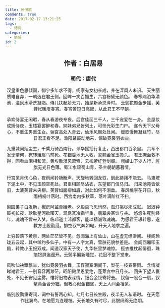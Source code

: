 ```yaml
---
title: 长恨歌
comments: true
date: 2017-02-17 13:21:25
tags:
  - 诗词
categories:
  - 情感
id: 2
---
```


## <center>作者：白居易</center>
### <center>朝代：唐代</center>

<center>汉皇重色思倾国，御宇多年求不得。杨家有女初长成，养在深闺人未识。
天生丽质难自弃，一朝选在君王侧。回眸一笑百媚生，六宫粉黛无颜色。
春寒赐浴华清池，温泉水滑洗凝脂。侍儿扶起娇无力，始是新承恩泽时。
云鬓花颜金步摇，芙蓉帐暖度春宵。春宵苦短日高起，从此君王不早朝。

承欢侍宴无闲暇，春从春游夜专夜。后宫佳丽三千人，三千宠爱在一身。
金屋妆成娇侍夜，玉楼宴罢醉和春。姊妹弟兄皆列土，可怜光彩生门户。
遂令天下父母心，不重生男重生女。骊宫高处入青云，仙乐风飘处处闻。
缓歌慢舞凝丝竹，尽日君王看不足。渔阳鼙鼓动地来，惊破霓裳羽衣曲。</center>

<!--more-->

<center>九重城阙烟尘生，千乘万骑西南行。翠华摇摇行复止，西出都门百余里。
六军不发无奈何，宛转蛾眉马前死。花钿委地无人收，翠翘金雀玉搔头。
君王掩面救不得，回看血泪相和流。黄埃散漫风萧索，云栈萦纡登剑阁。
峨嵋山下少人行，旌旗无光日色薄。蜀江水碧蜀山青，圣主朝朝暮暮情。

行宫见月伤心色，夜雨闻铃肠断声。天旋地转回龙驭，到此踌躇不能去。
马嵬坡下泥土中，不见玉颜空死处。君臣相顾尽沾衣，东望都门信马归。
归来池苑皆依旧，太液芙蓉未央柳。芙蓉如面柳如眉，对此如何不泪垂。
春风桃李花开日，秋雨梧桐叶落时。西宫南内多秋草，落叶满阶红不扫。

梨园弟子白发新，椒房阿监青娥老。夕殿萤飞思悄然，孤灯挑尽未成眠。
迟迟钟鼓初长夜，耿耿星河欲曙天。鸳鸯瓦冷霜华重，翡翠衾寒谁与共。
悠悠生死别经年，魂魄不曾来入梦。临邛道士鸿都客，能以精诚致魂魄。
为感君王辗转思，遂教方士殷勤觅。排空驭气奔如电，升天入地求之遍。

上穷碧落下黄泉，两处茫茫皆不见。忽闻海上有仙山，山在虚无缥渺间。
楼阁玲珑五云起，其中绰约多仙子。中有一人字太真，雪肤花貌参差是。
金阙西厢叩玉扃，转教小玉报双成。闻道汉家天子使，九华帐里梦魂惊。
揽衣推枕起徘徊，珠箔银屏迤逦开。云鬓半偏新睡觉，花冠不整下堂来。

风吹仙袂飘飘举，犹似霓裳羽衣舞。玉容寂寞泪阑干，梨花一枝春带雨。
含情凝睇谢君王，一别音容两渺茫。昭阳殿里恩爱绝，蓬莱宫中日月长。
回头下望人寰处，不见长安见尘雾。惟将旧物表深情，钿合金钗寄将去。
钗留一股合一扇，钗擘黄金合分钿。但教心似金钿坚，天上人间会相见。

临别殷勤重寄词，词中有誓两心知。七月七日长生殿，夜半无人私语时。
在天愿作比翼鸟，在地愿为连理枝。天长地久有时尽，此恨绵绵无绝期。</center>
